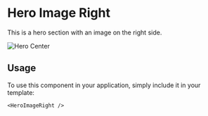 # Hero Image Right

This is a hero section with an image on the right side.

![Hero Center](/HeroImageRight.png)


## Usage

To use this component in your application, simply include it in your template:

```
<HeroImageRight />
```